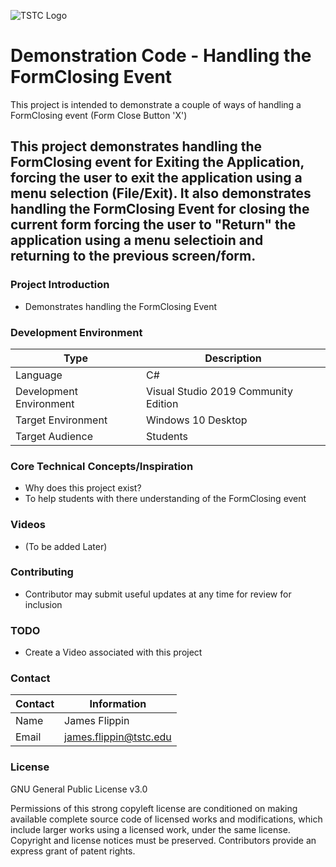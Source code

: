 ![TSTC Logo](https://github.com/TSTC-CPT/Demo_FormClosingEvent/blob/main/TSTCLogoSmall.png "TSTC Logo")

# Demonstration Code - Handling the FormClosing Event
This project is intended to demonstrate a couple of ways of handling a FormClosing event (Form Close Button 'X')

## This project demonstrates handling the FormClosing event for Exiting the Application, forcing the user to exit the application using a menu selection (File/Exit). It also demonstrates handling the FormClosing Event for closing the current form forcing the user to "Return" the application using a menu selectioin and returning to the previous screen/form.

### Project Introduction

- Demonstrates handling the FormClosing Event

### Development Environment

Type | Description
-----|-------------
Language | C#
Development Environment | Visual Studio 2019 Community Edition
Target Environment | Windows 10 Desktop
Target Audience | Students

### Core Technical Concepts/Inspiration

- Why does this project exist?
- To  help students with there understanding of the FormClosing event

### Videos
- (To be added Later)

### Contributing
- Contributor may submit useful updates at any time for review for inclusion

### TODO
- Create a Video associated with this project

### Contact

Contact | Information
--------|------
Name | James Flippin
Email | james.flippin@tstc.edu

### License
GNU General Public License v3.0

Permissions of this strong copyleft license are conditioned on making available complete source code of licensed works and modifications, which include larger works using a licensed work, under the same license. Copyright and license notices must be preserved. Contributors provide an express grant of patent rights.
